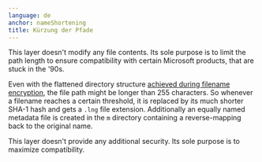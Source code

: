 ```yaml
---
language: de
anchor: nameShortening
title: Kürzung der Pfade
---
```

<p class="lead">This layer doesn&apos;t modify any file contents. Its sole purpose is to limit the path length to ensure compatibility with certain Microsoft products, that are stuck in the &apos;90s.</p>

Even with the flattened directory structure <a href="#nameEncryption">achieved during filename encryption</a>, the file path might be longer than 255 characters. So whenever a filename reaches a certain threshold, it is replaced by its much shorter SHA-1 hash and gets a <code>.lng</code> file extension. Additionally an equally named metadata file is created in the <code>m</code> directory containing a reverse-mapping back to the original name.

This layer doesn&apos;t provide any additional security. Its sole purpose is to maximize compatibility.
